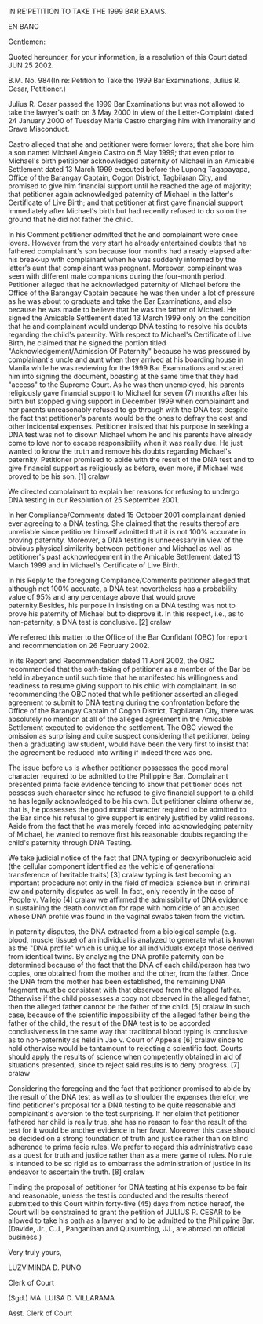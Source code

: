 IN RE:PETITION TO TAKE THE 1999 BAR EXAMS.

  

EN BANC

  

Gentlemen:

  

Quoted hereunder, for your information, is a resolution of this Court dated JUN 25 2002.

  

B.M. No. 984(In re: Petition to Take the 1999 Bar Examinations, Julius R. Cesar, Petitioner.)

  

Julius R. Cesar passed the 1999 Bar Examinations but was not allowed to take the lawyer's oath on 3 May 2000 in view of the Letter-Complaint dated 24 January 2000 of Tuesday Marie Castro charging him with Immorality and Grave Misconduct.

  

Castro alleged that she and petitioner were former lovers; that she bore him a son named Michael Angelo Castro on 5 May 1999; that even prior to Michael's birth petitioner acknowledged paternity of Michael in an Amicable Settlement dated 13 March 1999 executed before the Lupong Tagapayapa, Office of the Barangay Captain, Cogon District, Tagbilaran City, and promised to give him financial support until he reached the age of majority; that petitioner again acknowledged paternity of Michael in the latter's Certificate of Live Birth; and that petitioner at first gave financial support immediately after Michael's birth but had recently refused to do so on the ground that he did not father the child.

  

In his Comment petitioner admitted that he and complainant were once lovers. However from the very start he already entertained doubts that he fathered complainant's son because four months had already elapsed after his break-up with complainant when he was suddenly informed by the latter's aunt that complainant was pregnant. Moreover, complainant was seen with different male companions during the four-month period. Petitioner alleged that he acknowledged paternity of Michael before the Office of the Barangay Captain because he was then under a lot of pressure as he was about to graduate and take the Bar Examinations, and also because he was made to believe that he was the father of Michael. He signed the Amicable Settlement dated 13 March 1999 only on the condition that he and complainant would undergo DNA testing to resolve his doubts regarding the child's paternity. With respect to Michael's Certificate of Live Birth, he claimed that he signed the portion titled "Acknowledgement/Admission Of Paternity" because he was pressured by complainant's uncle and aunt when they arrived at his boarding house in Manila while he was reviewing for the 1999 Bar Examinations and scared him into signing the document, boasting at the same time that they had "access" to the Supreme Court. As he was then unemployed, his parents religiously gave financial support to Michael for seven (7) months after his birth but stopped giving support in December 1999 when complainant and her parents unreasonably refused to go through with the DNA test despite the fact that petitioner's parents would be the ones to defray the cost and other incidental expenses. Petitioner insisted that his purpose in seeking a DNA test was not to disown Michael whom he and his parents have already come to love nor to escape responsibility when it was really due. He just wanted to know the truth and remove his doubts regarding Michael's paternity. Petitioner promised to abide with the result of the DNA test and to give financial support as religiously as before, even more, if Michael was proved to be his son. [1] cralaw

  

We directed complainant to explain her reasons for refusing to undergo DNA testing in our Resolution of 25 September 2001.

  

In her Compliance/Comments dated 15 October 2001 complainant denied ever agreeing to a DNA testing. She claimed that the results thereof are unreliable since petitioner himself admitted that it is not 100% accurate in proving paternity. Moreover, a DNA testing is unnecessary in view of the obvious physical similarity between petitioner and Michael as well as petitioner's past acknowledgement in the Amicable Settlement dated 13 March 1999 and in Michael's Certificate of Live Birth.

  

In his Reply to the foregoing Compliance/Comments petitioner alleged that although not 100% accurate, a DNA test nevertheless has a probability value of 95% and any percentage above that would prove paternity.Besides, his purpose in insisting on a DNA testing was not to prove his paternity of Michael but to disprove it. In this respect, i.e., as to non-paternity, a DNA test is conclusive. [2] cralaw

  

We referred this matter to the Office of the Bar Confidant (OBC) for report and recommendation on 26 February 2002.

  

In its Report and Recommendation dated 11 April 2002, the OBC recommended that the oath-taking of petitioner as a member of the Bar be held in abeyance until such time that he manifested his willingness and readiness to resume giving support to his child with complainant. In so recommending the OBC noted that while petitioner asserted an alleged agreement to submit to DNA testing during the confrontation before the Office of the Barangay Captain of Cogon District, Tagbilaran City, there was absolutely no mention at all of the alleged agreement in the Amicable Settlement executed to evidence the settlement. The OBC viewed the omission as surprising and quite suspect considering that petitioner, being then a graduating law student, would have been the very first to insist that the agreement be reduced into writing if indeed there was one.

  

The issue before us is whether petitioner possesses the good moral character required to be admitted to the Philippine Bar. Complainant presented prima facie evidence tending to show that petitioner does not possess such character since he refused to give financial support to a child he has legally acknowledged to be his own. But petitioner claims otherwise, that is, he possesses the good moral character required to be admitted to the Bar since his refusal to give support is entirely justified by valid reasons. Aside from the fact that he was merely forced into acknowledging paternity of Michael, he wanted to remove first his reasonable doubts regarding the child's paternity through DNA Testing.

  

We take judicial notice of the fact that DNA typing or deoxyribonucleic acid (the cellular component identified as the vehicle of generational transference of heritable traits) [3] cralaw typing is fast becoming an important procedure not only in the field of medical science but in criminal law and paternity disputes as well. In fact, only recently in the case of People v. Vallejo [4] cralaw we affirmed the admissibility of DNA evidence in sustaining the death conviction for rape with homicide of an accused whose DNA profile was found in the vaginal swabs taken from the victim.

  

In paternity disputes, the DNA extracted from a biological sample (e.g. blood, muscle tissue) of an individual is analyzed to generate what is known as the "DNA profile" which is unique for all individuals except those derived from identical twins. By analyzing the DNA profile paternity can be determined because of the fact that the DNA of each child/person has two copies, one obtained from the mother and the other, from the father. Once the DNA from the mother has been established, the remaining DNA fragment must be consistent with that observed from the alleged father. Otherwise if the child possesses a copy not observed in the alleged father, then the alleged father cannot be the father of the child. [5] cralaw In such case, because of the scientific impossibility of the alleged father being the father of the child, the result of the DNA test is to be accorded conclusiveness in the same way that traditional blood typing is conclusive as to non-paternity as held in Jao v. Court of Appeals [6] cralaw since to hold otherwise would be tantamount to rejecting a scientific fact. Courts should apply the results of science when competently obtained in aid of situations presented, since to reject said results is to deny progress. [7] cralaw

  

Considering the foregoing and the fact that petitioner promised to abide by the result of the DNA test as well as to shoulder the expenses therefor, we find petitioner's proposal for a DNA testing to be quite reasonable and complainant's aversion to the test surprising. If her claim that petitioner fathered her child is really true, she has no reason to fear the result of the test for it would be another evidence in her favor. Moreover this case should be decided on a strong foundation of truth and justice rather than on blind adherence to prima facie rules. We prefer to regard this administrative case as a quest for truth and justice rather than as a mere game of rules. No rule is intended to be so rigid as to embarrass the administration of justice in its endeavor to ascertain the truth. [8] cralaw

  

Finding the proposal of petitioner for DNA testing at his expense to be fair and reasonable, unless the test is conducted and the results thereof submitted to this Court within forty-five (45) days from notice hereof, the Court will be constrained to grant the petition of JULIUS R. CESAR to be allowed to take his oath as a lawyer and to be admitted to the Philippine Bar.(Davide, Jr., C.J., Panganiban and Quisumbing, JJ., are abroad on official business.)

  

Very truly yours,

  

LUZVIMINDA D. PUNO

  

Clerk of Court

  

(Sgd.) MA. LUISA D. VILLARAMA

  

Asst. Clerk of Court